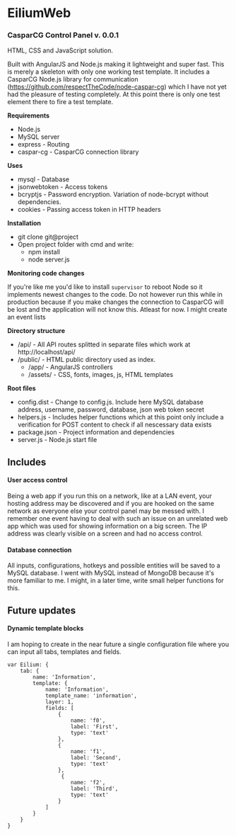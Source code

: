 # EiliumWeb
### CasparCG Control Panel v. 0.0.1

HTML, CSS and JavaScript solution.

Built with AngularJS and Node.js making it lightweight and super fast. This is merely a skeleton with only one working test template. It includes a CasparCG Node.js library for communication (https://github.com/respectTheCode/node-caspar-cg) which I have not yet had the pleasure of testing completely. At this point there is only one test element there to fire a test template.

**Requirements**

- Node.js
- MySQL server
- express - Routing
- caspar-cg - CasparCG connection library

**Uses**

- mysql - Database
- jsonwebtoken - Access tokens
- bcryptjs - Password encryption. Variation of node-bcrypt without dependencies.
- cookies - Passing access token in HTTP headers

**Installation**

- git clone git@project
- Open project folder with cmd and write:
    - npm install
    - node server.js

**Monitoring code changes**

If you're like me you'd like to install `supervisor` to reboot Node so it implements newest changes to the code. Do not however run this while in production because if you make changes the connection to CasparCG will be lost and the application will not know this. Atleast for now. I might create an event lists


**Directory structure**

- /api/ - All API routes splitted in separate files which work at http://localhost/api/
- /public/ - HTML public directory used as index.
    - /app/ - AngularJS controllers
    - /assets/ - CSS, fonts, images, js, HTML templates

**Root files**

- config.dist - Change to config.js. Include here MySQL database address, username, password, database, json web token secret
- helpers.js - Includes helper functions which at this point only include a verification for POST content to check if all nescessary data exists
- package.json - Project information and dependencies
- server.js - Node.js start file


## Includes

#### User access control

Being a web app if you run this on a network, like at a LAN event, your hosting address may be discovered and if you
are hooked on the same network as everyone else your control panel may be messed with. I remember one event
having to deal with such an issue on an unrelated web app which was used for showing information on a big screen.
The IP address was clearly visible on a screen and had no access control.

#### Database connection

All inputs, configurations, hotkeys and possible entities will be saved to a MySQL database. I went with MySQL instead
of MongoDB because it's more familiar to me. I might, in a later time, write small helper functions for this.

## Future updates

#### Dynamic template blocks

I am hoping to create in the near future a single configuration file where you can input all tabs, templates and fields.

    var Eilium: {
        tab: {
            name: 'Information',
            template: {
                name: 'Information',
                template_name: 'information',
                layer: 1,
                fields: [
                    {
                        name: 'f0',
                        label: 'First',
                        type: 'text'
                    },
                    {
                        name: 'f1',
                        label: 'Second',
                        type: 'text'
                    },
                     {
                        name: 'f2',
                        label: 'Third',
                        type: 'text'
                    }
                ]
            }
        }
    }